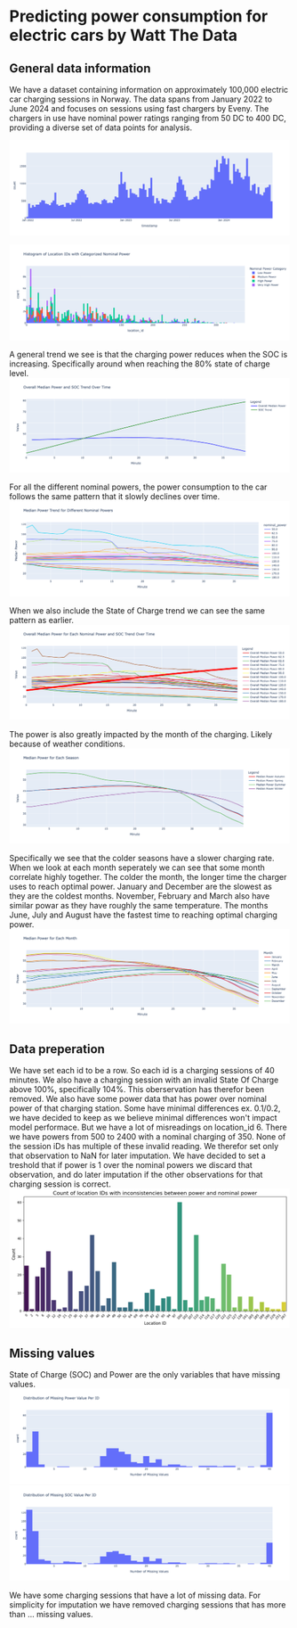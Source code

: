 # Predicting power consumption for electric cars by Watt The Data

## General data information
We have a dataset containing information on approximately 100,000 electric car charging sessions in Norway. The data spans from January 2022 to June 2024 and focuses on sessions using fast chargers by Eveny. The chargers in use have nominal power ratings ranging from 50 DC to 400 DC, providing a diverse set of data points for analysis.

![Time](visualizations/time.png)

![Nominal Power Dist](visualizations/nominal%20power%20distribution.png)

A general trend we see is that the charging power reduces when the SOC is increasing. Specifically around when reaching the 80% state of charge level.
![SOC vs Power](visualizations/SOC%20vs%20Power%20trend.png)

For all the different nominal powers, the power consumption to the car follows the same pattern that it slowly declines over time.
![Power for each nominal power](visualizations/power%20trend%20for%20different%20nominal%20powers.png)

When we also include the State of Charge trend we can see the same pattern as earlier. 
![SOC vs Power for each nominal](visualizations/SOC%20vs%20power%20for%20each%20nominal%20power.png)

The power is also greatly impacted by the month of the charging. Likely because of weather conditions.
![Power each season](visualizations/median%20power%20each%20season.png)

Specifically we see that the colder seasons have a slower charging rate. When we look at each month seperately we can see that some month correlate highly together. The colder the month, the longer time the charger uses to reach optimal power. January and December are the slowest as they are the coldest months. November, February and March also have similar powar as they have roughly the same temperature. The months June, July and August have the fastest time to reaching optimal charging power.
![Power each month](visualizations/median%20power%20each%20month.png)


## Data preperation
We have set each id to be a row. So each id is a charging sessions of 40 minutes. We also have a charging session with an invalid State Of Charge above 100%, specifically 104%. This oberservation has therefor been removed. We also have some power data that has power over nominal power of that charging station. Some have minimal differences ex. 0.1/0.2, we have decided to keep as we believe minimal differences won't impact model performace. But we have a lot of misreadings on location_id 6. There we have powers from 500 to 2400 with a nominal charging of 350. None of the session iDs has multiple of these invalid reading. We therefor set only that observation to NaN for later imputation. We have decided to set a treshold that if power is 1 over the nominal powers we discard that observation, and do later imputation if the other observations for that charging session is correct.
![Inconsitencies nominal power](visualizations/inconsitencies%20location%20IDs.png)


## Missing values
State of Charge (SOC) and Power are the only variables that have missing values.
![Missing Power Values](visualizations/Missing%20Power%20Values.png)
![Missing SOC Values](visualizations/Missing%20Soc%20Values.png)

We have some charging sessions that have a lot of missing data. For simplicity for imputation we have removed charging sessions that has more than ... missing values. 


